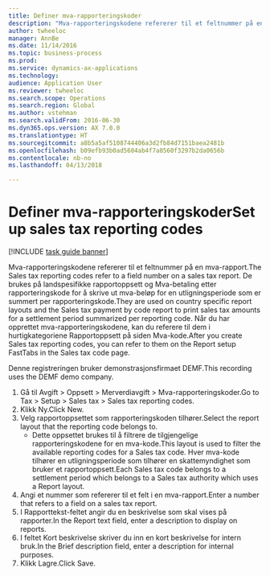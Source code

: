 ```yaml
--- 
title: Definer mva-rapporteringskoder
description: "Mva-rapporteringskodene refererer til et feltnummer på en mva-rapport."
author: twheeloc
manager: AnnBe
ms.date: 11/14/2016
ms.topic: business-process
ms.prod: 
ms.service: dynamics-ax-applications
ms.technology: 
audience: Application User
ms.reviewer: twheeloc
ms.search.scope: Operations
ms.search.region: Global
ms.author: vstehman
ms.search.validFrom: 2016-06-30
ms.dyn365.ops.version: AX 7.0.0
ms.translationtype: HT
ms.sourcegitcommit: a8b5a5af5108744406a3d2fb84d7151baea2481b
ms.openlocfilehash: b09efb93b0ad5604ab4f7a8560f3297b2da0656b
ms.contentlocale: nb-no
ms.lasthandoff: 04/13/2018

---
```

# <a name="set-up-sales-tax-reporting-codes"></a><span data-ttu-id="610ad-103">Definer mva-rapporteringskoder</span><span class="sxs-lookup"><span data-stu-id="610ad-103">Set up sales tax reporting codes</span></span>

[!INCLUDE [task guide banner](../../includes/task-guide-banner.md)]

<span data-ttu-id="610ad-104">Mva-rapporteringskodene refererer til et feltnummer på en mva-rapport.</span><span class="sxs-lookup"><span data-stu-id="610ad-104">The Sales tax reporting codes refer to a field number on a sales tax report.</span></span> <span data-ttu-id="610ad-105">De brukes på landspesifikke rapportoppsett og Mva-betaling etter rapporteringskode for å skrive ut mva-beløp for en utligningsperiode som er summert per rapporteringskode.</span><span class="sxs-lookup"><span data-stu-id="610ad-105">They are used on country specific report layouts and the Sales tax payment by code report to print sales tax amounts for a settlement period summarized per reporting code.</span></span> <span data-ttu-id="610ad-106">Når du har opprettet mva-rapporteringskodene, kan du referere til dem i hurtigkategoriene Rapportoppsett på siden Mva-kode.</span><span class="sxs-lookup"><span data-stu-id="610ad-106">After you create Sales tax reporting codes, you can refer to them on the Report setup FastTabs in the Sales tax code page.</span></span> 

<span data-ttu-id="610ad-107">Denne registreringen bruker demonstrasjonsfirmaet DEMF.</span><span class="sxs-lookup"><span data-stu-id="610ad-107">This recording uses the DEMF demo company.</span></span>



1. <span data-ttu-id="610ad-108">Gå til Avgift > Oppsett > Merverdiavgift > Mva-rapporteringskoder.</span><span class="sxs-lookup"><span data-stu-id="610ad-108">Go to Tax > Setup > Sales tax > Sales tax reporting codes.</span></span>
2. <span data-ttu-id="610ad-109">Klikk Ny.</span><span class="sxs-lookup"><span data-stu-id="610ad-109">Click New.</span></span>
3. <span data-ttu-id="610ad-110">Velg rapportoppsettet som rapporteringskoden tilhører.</span><span class="sxs-lookup"><span data-stu-id="610ad-110">Select the report layout that the reporting code belongs to.</span></span>
    * <span data-ttu-id="610ad-111">Dette oppsettet brukes til å filtrere de tilgjengelige rapporteringskodene for en mva-kode.</span><span class="sxs-lookup"><span data-stu-id="610ad-111">This layout is used to filter the available reporting codes for a Sales tax code.</span></span> <span data-ttu-id="610ad-112">Hver mva-kode tilhører en utligningsperiode som tilhører en skattemyndighet som bruker et rapportoppsett.</span><span class="sxs-lookup"><span data-stu-id="610ad-112">Each Sales tax code belongs to a settlement period which belongs to a Sales tax authority which uses a Report layout.</span></span>  
4. <span data-ttu-id="610ad-113">Angi et nummer som refererer til et felt i en mva-rapport.</span><span class="sxs-lookup"><span data-stu-id="610ad-113">Enter a number that refers to a field on a sales tax report.</span></span>
5. <span data-ttu-id="610ad-114">I Rapporttekst-feltet angir du en beskrivelse som skal vises på rapporter.</span><span class="sxs-lookup"><span data-stu-id="610ad-114">In the Report text field, enter a description to display on reports.</span></span>
6. <span data-ttu-id="610ad-115">I feltet Kort beskrivelse skriver du inn en kort beskrivelse for intern bruk.</span><span class="sxs-lookup"><span data-stu-id="610ad-115">In the Brief description field, enter a description for internal purposes.</span></span>
7. <span data-ttu-id="610ad-116">Klikk Lagre.</span><span class="sxs-lookup"><span data-stu-id="610ad-116">Click Save.</span></span>


